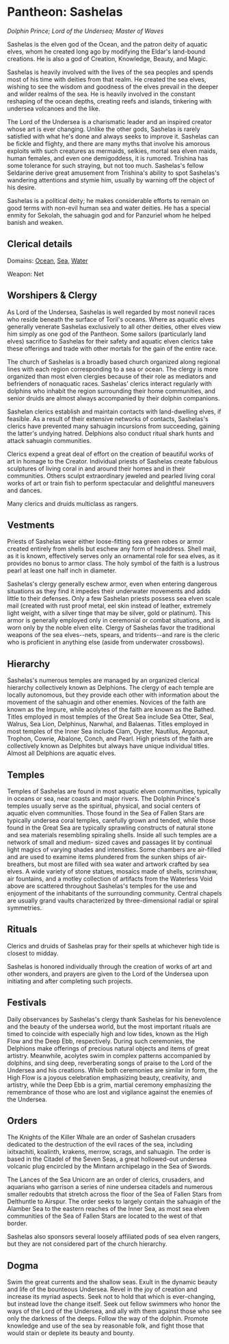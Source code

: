 # Pantheon: Sashelas
*Dolphin Prince; Lord of the Undersea; Master of Waves*

Sashelas is the elven god of the Ocean, and the patron deity of aquatic elves, whom he created long ago by modifying the Eldar's land-bound creations. He is also a god of Creation, Knowledge, Beauty, and Magic.

Sashelas is heavily involved with the lives of the sea peoples and spends most of his time with deities from that realm. He created the sea elves, wishing to see the wisdom and goodness of the elves prevail in the deeper and wilder realms of the sea. He is heavily involved in the constant reshaping of the ocean depths, creating reefs and islands, tinkering with undersea volcanoes and the like.

The Lord of the Undersea is a charismatic leader and an inspired creator whose art is ever changing. Unlike the other gods, Sashelas is rarely satisfied with what he's done and always seeks to improve it. Sashelas can be fickle and flighty, and there are many myths that involve his amorous exploits with such creatures as mermaids, selkies, mortal sea elven maids, human females, and even one demigoddess, it is rumored. Trishina has some tolerance for such straying, but not too much. Sashelas's fellow Seldarine derive great amusement from Trishina's ability to spot Sashelas's wandering attentions and stymie him, usually by warning off the object of his desire.

Sashelas is a political deity; he makes considerable efforts to remain on good terms with non-evil human sea and water deities. He has a special enmity for Sekolah, the sahuagin god and for Panzuriel whom he helped banish and weaken.

## Clerical details
Domains: [Ocean](../../Classes/Cleric/Ocean.md), [Sea](../../Classes/Cleric/Sea.md), [Water](../../Classes/Cleric/Water.md)

Weapon: Net

## Worshipers & Clergy
As Lord of the Undersea, Sashelas is well regarded by most nonevil races who reside beneath the surface of Toril's oceans. Where as aquatic elves generally venerate Sashelas exclusively to all other deities, other elves view him simply as one god of the Pantheon. Some sailors (particularly land elves) sacrifice to Sashelas for their safety and aquatic elven clerics take these offerings and trade with other mortals for the gain of the entire race.

The church of Sashelas is a broadly based church organized along regional lines with each region corresponding to a sea or ocean. The clergy is more organized than most elven clergies because of their role as mediators and befrienders of nonaquatic races. Sashelas' clerics interact regularly with dolphins who inhabit the region surrounding their home communities, and senior druids are almost always accompanied by their dolphin companions.

Sashelan clerics establish and maintain contacts with land-dwelling elves, if feasible. As a result of their extensive networks of contacts, Sashelas's clerics have prevented many sahuagin incursions from succeeding, gaining the latter's undying hatred. Delphions also conduct ritual shark hunts and attack sahuagin communities.

Clerics expend a great deal of effort on the creation of beautiful works of art in homage to the Creator. Individual priests of Sashelas create fabulous sculptures of living coral in and around their homes and in their communities. Others sculpt extraordinary jeweled and pearled living coral works of art or train fish to perform spectacular and delightful maneuvers and dances.

Many clerics and druids multiclass as rangers.

## Vestments
Priests of Sashelas wear either loose-fitting sea green robes or armor created entirely from shells but eschew any form of headdress. Shell mail, as it is known, effectively serves only an ornamental role for sea elves, as it provides no bonus to armor class. The holy symbol of the faith is a lustrous pearl at least one half inch in diameter.

Sashelas's clergy generally eschew armor, even when entering dangerous situations as they find it impedes their underwater movements and adds little to their defenses. Only a few Sashelan priests possess sea elven scale mail (created with rust proof metal, eel skin instead of leather, extremely light weight, with a silver tinge that may be silver, gold or platinum). This armor is generally employed only in ceremonial or combat situations, and is worn only by the noble elven elite. Clergy of Sashelas favor the traditional weapons of the sea elves--nets, spears, and tridents--and rare is the cleric who is proficient in anything else (aside from underwater crossbows).

## Hierarchy
Sashelas's numerous temples are managed by an organized clerical hierarchy collectively known as Delphions. The clergy of each temple are locally autonomous, but they provide each other with information about the movement of the sahuagin and other enemies. Novices of the faith are known as the Impure, while acolytes of the faith are known as the Bathed. Titles employed in most temples of the Great Sea include Sea Otter, Seal, Walrus, Sea Lion, Delphinus, Narwhal, and Balaenas. Titles employed in most temples of the Inner Sea include Clam, Oyster, Nautilus, Argonaut, Trophon, Cowrie, Abalone, Conch, and Pearl. High priests of the faith are collectively known as Delphites but always have unique individual titles. Almost all Delphions are aquatic elves.

## Temples
Temples of Sashelas are found in most aquatic elven communities, typically in oceans or sea, near coasts and major rivers. The Dolphin Prince's temples usually serve as the spiritual, physical, and social centers of aquatic elven communities. Those found in the Sea of Fallen Stars are typically undersea coral temples, carefully grown and tended, while those found in the Great Sea are typically sprawling constructs of natural stone and sea materials resembling spiraling shells. Inside all such temples are a network of small and medium- sized caves and passages lit by continual light magics of varying shades and intensities. Some chambers are air-filled and are used to examine items plundered from the sunken ships of air-breathers, but most are filled with sea water and artwork crafted by sea elves. A wide variety of stone statues, mosaics made of shells, scrimshaw, air fountains, and a motley collection of artifacts from the Waterless Void above are scattered throughout Sashelas's temples for the use and enjoyment of the inhabitants of the surrounding community. Central chapels are usually grand vaults characterized by three-dimensional radial or spiral symmetries.

## Rituals
Clerics and druids of Sashelas pray for their spells at whichever high tide is closest to midday.

Sashelas is honored individually through the creation of works of art and other wonders, and prayers are given to the Lord of the Undersea upon initiating and after completing such projects. 

## Festivals
Daily observances by Sashelas's clergy thank Sashelas for his benevolence and the beauty of the undersea world, but the most important rituals are timed to coincide with especially high and low tides, known as the High Flow and the Deep Ebb, respectively. During such ceremonies, the Delphions make offerings of precious natural objects and items of great artistry. Meanwhile, acolytes swim in complex patterns accompanied by dolphins, and sing deep, reverberating songs of praise to the Lord of the Undersea and his creations. While both ceremonies are similar in form, the High Flow is a joyous celebration emphasizing beauty, creativity, and artistry, while the Deep Ebb is a grim, martial ceremony emphasizing the remembrance of those who are lost and vigilance against the enemies of the Undersea.

## Orders
The Knights of the Killer Whale are an order of Sashelan crusaders dedicated to the destruction of the evil races of the sea, including ixitxachiti, koalinth, krakens, merrow, scrags, and sahuagin. The order is based in the Citadel of the Seven Seas, a great hollowed-out undersea volcanic plug encircled by the Mintarn archipelago in the Sea of Swords.

The Lances of the Sea Unicorn are an order of clerics, crusaders, and aquarians who garrison a series of nine undersea citadels and numerous smaller redoubts that stretch across the floor of the Sea of Fallen Stars from Delthuntle to Airspur. The order seeks to largely contain the sahuagin of the Alamber Sea to the eastern reaches of the Inner Sea, as most sea elven communities of the Sea of Fallen Stars are located to the west of that border.

Sashelas also sponsors several loosely affiliated pods of sea elven rangers, but they are not considered part of the church hierarchy.

## Dogma
Swim the great currents and the shallow seas. Exult in the dynamic beauty and life of the bounteous Undersea. Revel in the joy of creation and increase its myriad aspects. Seek not to hold that which is ever-changing, but instead love the change itself. Seek out fellow swimmers who honor the ways of the Lord of the Undersea, and ally with them against those who see only the darkness of the deeps. Follow the way of the dolphin. Promote knowledge and use of the sea by reasonable folk, and fight those that would stain or deplete its beauty and bounty.

